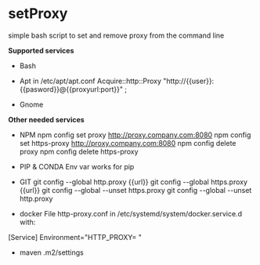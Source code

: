 # setProxy
simple bash script to set and remove proxy from the command line

**Supported services**

* Bash
* Apt
in /etc/apt/apt.conf
Acquire::http::Proxy "http://{{user}}:{{pasword}}@{{proxyurl:port}}" ;

* Gnome

**Other needed services**

* NPM
    npm config set proxy http://proxy.company.com:8080
    npm config set https-proxy http://proxy.company.com:8080
    npm config delete proxy
    npm config delete https-proxy
* PIP & CONDA
Env var works for pip
* GIT
git config --global http.proxy {{url}}
git config --global https.proxy {{url}}
git config --global --unset https.proxy
git config --global --unset http.proxy

* docker
File http-proxy.conf in /etc/systemd/system/docker.service.d with:

[Service]
Environment="HTTP_PROXY=  "

* maven
.m2/settings
